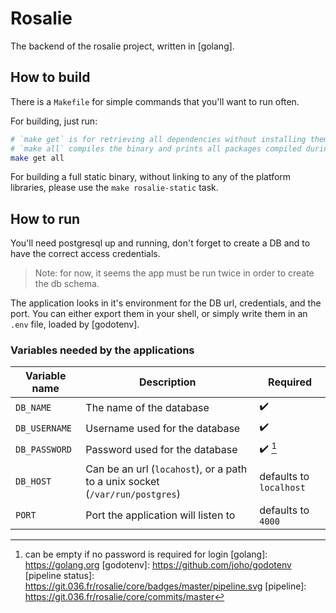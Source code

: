 # Rosalie

The backend of the rosalie project, written in [golang].

## How to build

There is a `Makefile` for simple commands that you'll want to run often.

For building, just run:
```bash
# `make get` is for retrieving all dependencies without installing them
# `make all` compiles the binary and prints all packages compiled during the operation.
make get all
```

For building a full static binary, without linking to any of the platform libraries, please use
the `make rosalie-static` task.

## How to run

You'll need postgresql up and running, don't forget to create a DB and to have the correct access
credentials.

> Note: for now, it seems the app must be run twice in order to create the db schema.

The application looks in it's environment for the DB url, credentials, and the port. You can
either export them in your shell, or simply write them in an `.env` file, loaded by [godotenv].

### Variables needed by the applications

|Variable name|Description|Required|
|-------------|-----------|--------|
|`DB_NAME`|The name of the database|:heavy_check_mark:|
|`DB_USERNAME`|Username used for the database|:heavy_check_mark:️|
|`DB_PASSWORD`|Password used for the database|:heavy_check_mark: [^1]|
|`DB_HOST`|Can be an url (`locahost`), or a path to a unix socket (`/var/run/postgres`)|defaults to `localhost`|
|`PORT`|Port the application will listen to|defaults to `4000`|



[^1]: can be empty if no password is required for login
[golang]: https://golang.org
[godotenv]: https://github.com/joho/godotenv
[pipeline status]: https://git.036.fr/rosalie/core/badges/master/pipeline.svg
[pipeline]: https://git.036.fr/rosalie/core/commits/master

